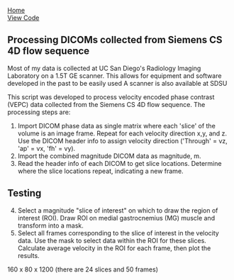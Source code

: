 [Home](https://bcunnane.github.io/)  
[View Code](https://github.com/bcunnane/CS_4D_flow)

## Processing DICOMs collected from Siemens CS 4D flow sequence

Most of my data is collected at UC San Diego's Radiology Imaging Laboratory on a 1.5T GE scanner. This allows for equipment and software developed in the past to be easily used A scanner is also available at SDSU

This script was developed to process velocity encoded phase contrast (VEPC) data collected from the Siemens CS 4D flow sequence. The processing steps are:

1. Import DICOM phase data as single matrix where each 'slice' of the volume is an image frame. Repeat for each velocity direction x,y, and z. Use the DICOM header info to assign velocity direction ('Through' = vz, 'ap' = vx, 'fh' = vy).
2. Import the combined magnitude DICOM data as magnitude, m.
3. Read the header info of each DICOM to get slice locations. Determine where the slice locations repeat, indicating a new frame.


## Testing


4. Select a magnitude "slice of interest" on which to draw the region of interest (ROI). Draw ROI on medial gastrocnemius (MG) muscle and transform into a mask.
5. Select all frames corresponding to the slice of interest in the velocity data. Use the mask to select data within the ROI for these slices. Calculate average velocity in the ROI for each frame, then plot the results.

160 x 80 x 1200
(there are 24 slices and 50 frames)
